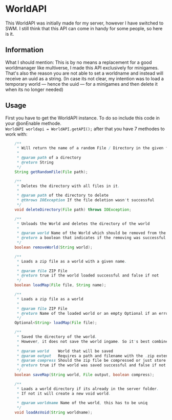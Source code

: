 # WorldAPI
This WorldAPI was initially made for my server, however I have switched to SWM.
I still think that this API can come in handy for some people, so here is it.

## Information
What I should mention: This is by no means a replacement for a good worldmanager like multiverse, I made this API exclusively for minigames. That's also the reason you are not able to set a worldname and instead will receive an uuid as a string.
(In case its not clear, my intention was to load a temporary world — hence the uuid — for a minigames and then delete it when its no longer needed)

## Usage
First you have to get the WorldAPI instance. To do so include this code in your @onEnable methode.  
`WorldAPI worldapi = WorldAPI.getAPI();`
after that you have 7 methodes to work with:
```java
    /**
     * Will return the name of a random File / Directory in the given folder.
     *
     * @param path of a directory
     * @return String
     */
    String getRandomFile(File path);

    /**
     * Deletes the directory with all files in it.
     *
     * @param path of the directory to delete
     * @throws IOException If the file deletion wasn't successful
     */
    void deleteDirectory(File path) throws IOException;

    /**
     * Unloads the World and deletes the directory of the world
     *
     * @param world Name of the World which should be removed from the server
     * @return a boolean that indicates if the removing was successful
     */
    boolean removeWorld(String world);

    /**
     * Loads a zip file as a world with a given name.
     *
     * @param file ZIP File
     * @return true if the world loaded successful and false if not
     */
    boolean loadMap(File file, String name);

    /**
     * Loads a zip file as a world
     *
     * @param file ZIP File
     * @return Name of the loaded world or an empty Optional if an error has occurred
     */
    Optional<String> loadMap(File file);

    /**
     * Saved the directory of the world.
     * However, it does not save the world ingame. So it's best combined with a `Bukkit.getWorld(world).save();`, else it will not represent the latest changes that happened ingame.
     *
     * @param world    World that will be saved
     * @param output   Requires a path and filename with the .zip extension like: worlds/world.zip
     * @param compress Should the zip file be compressed or just store the world
     * @return true if the world was saved successful and false if not
     */
    boolean saveMap(String world, File output, boolean compress);

    /**
     * Loads a world directory if its already in the server folder.
     * If not it will create a new void world.
     *
     * @param worldname Name of the world, this has to be uniq
     */
    void loadAsVoid(String worldname);
```
